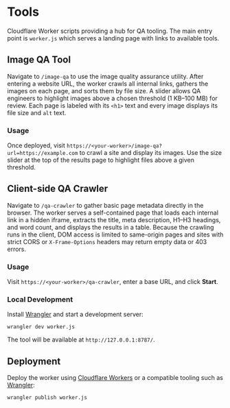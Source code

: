 # Tools

Cloudflare Worker scripts providing a hub for QA tooling. The main entry
point is `worker.js` which serves a landing page with links to available
tools.

## Image QA Tool

Navigate to `/image-qa` to use the image quality assurance utility. After
entering a website URL, the worker crawls all internal links, gathers the
images on each page, and sorts them by file size. A slider allows QA
engineers to highlight images above a chosen threshold (1 KB–100 MB) for
review. Each page is labeled with its `<h1>` text and every image displays
its file size and `alt` text.

### Usage

Once deployed, visit `https://<your-worker>/image-qa?url=https://example.com`
to crawl a site and display its images. Use the size slider at the top of the
results page to highlight files above a given threshold.

## Client-side QA Crawler

Navigate to `/qa-crawler` to gather basic page metadata directly in the
browser. The worker serves a self-contained page that loads each internal link
in a hidden iframe, extracts the title, meta description, H1–H3 headings, and
word count, and displays the results in a table. Because the crawling runs in
the client, DOM access is limited to same-origin pages and sites with strict
CORS or `X-Frame-Options` headers may return empty data or 403 errors.

### Usage

Visit `https://<your-worker>/qa-crawler`, enter a base URL, and click **Start**.

### Local Development

Install [Wrangler](https://github.com/cloudflare/wrangler) and start a
development server:

```
wrangler dev worker.js
```

The tool will be available at `http://127.0.0.1:8787/`.

## Deployment

Deploy the worker using [Cloudflare Workers](https://workers.cloudflare.com/)
or a compatible tooling such as [Wrangler](https://github.com/cloudflare/wrangler):

```
wrangler publish worker.js
```
